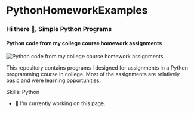 # PythonHomeworkExamples
### Hi there 👋, Simple Python Programs
#### Python code from my college course homework assignments
![Python code from my college course homework assignments](https://files.realpython.com/media/Newbie_Watermarked.a9319218252a.jpg)

This repository contains programs I designed for assignments in a Python programming course in college. Most of the assignments are relatively basic and were learning opportunities.

Skills: Python

- 🔭 I’m currently working on this page. 




